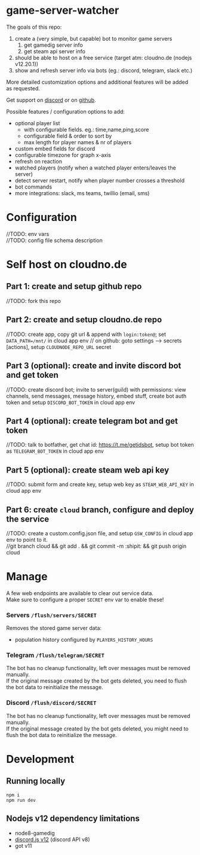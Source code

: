 # game-server-watcher
The goals of this repo:
 1. create a (very simple, but capable) bot to monitor game servers
    1. get gamedig server info
    1. get steam api server info
 1. should be able to host on a free service (target atm: cloudno.de (nodejs v12.20.1))
 1. show and refresh server info via bots (eg.: discord, telegram, slack etc.)

More detailed customization options and additional features will be added as requested.  

Get support on [discord](https://discord.gg/4tsbftsGJz) or on [github](https://github.com/a-sync/game-server-watcher/issues/new).

Possible features / configuration options to add:
 * optional player list
   * with configurable fields. eg.: time,name,ping,score
   * configurable field & order to sort by
   * max length for player names & nr of players
 * custom embed fields for discord
 * configurable timezone for graph x-axis
 * refresh on reaction
 * watched players (notify when a watched player enters/leaves the server)
 * detect server restart, notify when player number crosses a threshold
 * bot commands
 * more integrations: slack, ms teams, twillio (email, sms)

# Configuration
//TODO: env vars  
//TODO: config file schema description

# Self host on cloudno.de
## Part 1: create and setup github repo
//TODO: fork this repo

## Part 2: create and setup cloudno.de repo
//TODO: create app, copy git url & append with `login:token@`; set `DATA_PATH=/mnt/` in cloud app env
// on github: goto settings --> secrets \[actions\], setup `CLOUDNODE_REPO_URL` secret

## Part 3 (optional): create and invite discord bot and get token
//TODO: create discord bot; invite to server(guild) with permissions: view channels, send messages, message history, embed stuff, create bot auth token and setup `DISCORD_BOT_TOKEN` in cloud app env  

## Part 4 (optional): create telegram bot and get token
//TODO: talk to botfather, get chat id: https://t.me/getidsbot, setup bot token as `TELEGRAM_BOT_TOKEN` in cloud app env 

## Part 5 (optional): create steam web api key
//TODO: submit form and create key, setup web key as `STEAM_WEB_API_KEY` in cloud app env 

## Part 6: create `cloud` branch, configure and deploy the service
//TODO: create a custom.config.json file, and setup `GSW_CONFIG` in cloud app env to point to it.  
//git branch cloud && git add . && git commit -m :shipit: && git push origin cloud

# Manage
A few web endpoints are available to clear out service data.  
Make sure to configure a proper `SECRET` env var to enable these!

### Servers `/flush/servers/SECRET`
Removes the stored game server data:  
 * population history configured by `PLAYERS_HISTORY_HOURS`

### Telegram `/flush/telegram/SECRET`
The bot has no cleanup functionality, left over messages must be removed manually.  
If the original message created by the bot gets deleted, you need to flush the bot data to reinitialize the message.

### Discord `/flush/discord/SECRET`
The bot has no cleanup functionality, left over messages must be removed manually.  
If the original message created by the bot gets deleted, you might need to flush the bot data to reinitialize the message.

# Development
## Running locally
```
npm i
npm run dev
```

## Nodejs v12 dependency limitations
* node8-gamedig
* [discord.js v12](https://discord.js.org/#/docs/discord.js/v12/general/welcome) (discord API v8)  
* got v11
